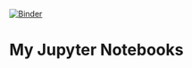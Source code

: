 [![Binder](https://mybinder.org/badge_logo.svg)](https://mybinder.org/v2/gh/liao961120/jupyter/master)

# My Jupyter Notebooks
